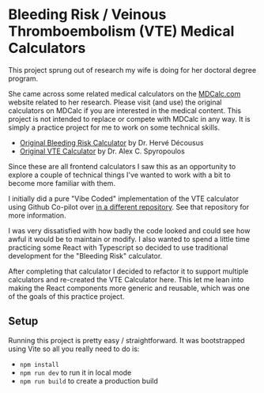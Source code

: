 # Bleeding Risk / Veinous Thromboembolism (VTE) Medical Calculators

This project sprung out of research my wife is doing for her doctoral degree program.

She came across some related medical calculators on the [MDCalc.com](https://www.mdcalc.com/) website
related to her research. Please visit (and use) the original calculators on MDCalc if you are
interested in the medical content. This project is not intended to replace or compete with MDCalc
in any way. It is simply a practice project for me to work on some technical skills.

- [Original Bleeding Risk Calculator](https://www.mdcalc.com/calc/10465/improve-bleeding-risk-score) by Dr. Hervé
  Décousus
- [Original VTE Calculator](https://www.mdcalc.com/calc/10349/improve-risk-score-venous-thromboembolism-vte) by Dr. Alex
  C. Spyropoulos

Since these are all frontend calculators I saw this as an opportunity to explore a couple of technical things
I've wanted to work with a bit to become more familiar with them.

I initially did a pure "Vibe Coded" implementation of the VTE calculator using Github Co-pilot over
[in a different repository](https://github.com/mpegram3rd/vte-med-calc). See that repository for more information.

I was very dissatisfied with how badly the code looked and could see how awful it would be to maintain or modify. I also
wanted to spend a little time practicing some React with Typescript so decided to use traditional development for
the "Bleeding Risk" calculator.

After completing that calculator I decided to refactor it to support multiple calculators and re-created the VTE
Calculator
here. This let me lean into making the React components more generic and reusable, which was one of the goals
of this practice project.

## Setup

Running this project is pretty easy / straightforward. It was bootstrapped using Vite so all you really
need to do is:

- `npm install`
- `npm run dev` to run it in local mode
- `npm run build` to create a production build

